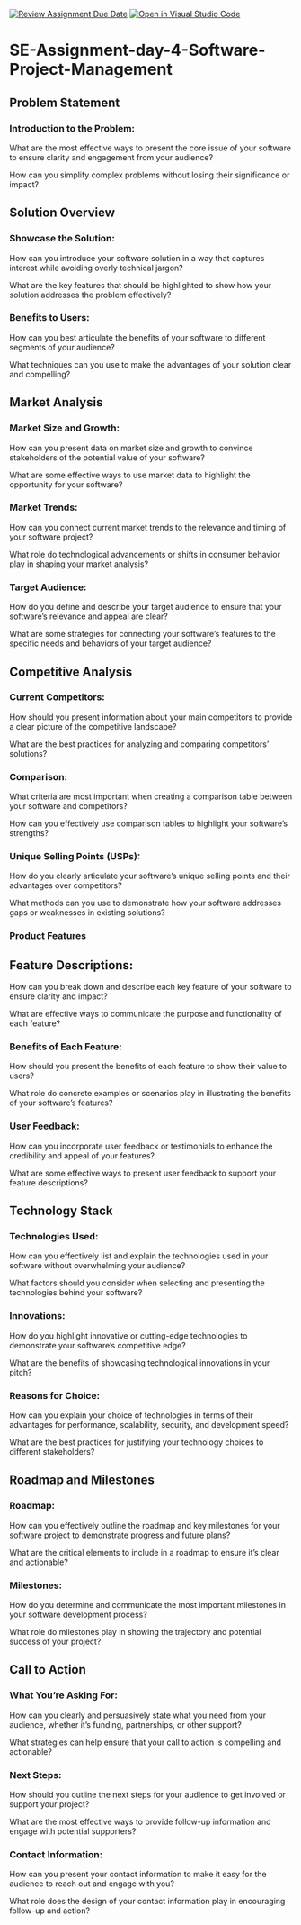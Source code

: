 [![Review Assignment Due Date](https://classroom.github.com/assets/deadline-readme-button-22041afd0340ce965d47ae6ef1cefeee28c7c493a6346c4f15d667ab976d596c.svg)](https://classroom.github.com/a/cqE2AaP5)
[![Open in Visual Studio Code](https://classroom.github.com/assets/open-in-vscode-2e0aaae1b6195c2367325f4f02e2d04e9abb55f0b24a779b69b11b9e10269abc.svg)](https://classroom.github.com/online_ide?assignment_repo_id=15529755&assignment_repo_type=AssignmentRepo)
# SE-Assignment-day-4-Software-Project-Management

## Problem Statement
### Introduction to the Problem:

What are the most effective ways to present the core issue of your software to ensure clarity and engagement from your audience?

How can you simplify complex problems without losing their significance or impact?

## Solution Overview
### Showcase the Solution:
How can you introduce your software solution in a way that captures interest while avoiding overly technical jargon?

What are the key features that should be highlighted to show how your solution addresses the problem effectively?

### Benefits to Users:
How can you best articulate the benefits of your software to different segments of your audience?

What techniques can you use to make the advantages of your solution clear and compelling?

## Market Analysis
### Market Size and Growth:
How can you present data on market size and growth to convince stakeholders of the potential value of your software?

What are some effective ways to use market data to highlight the opportunity for your software?

### Market Trends:
How can you connect current market trends to the relevance and timing of your software project?

What role do technological advancements or shifts in consumer behavior play in shaping your market analysis?

### Target Audience:
How do you define and describe your target audience to ensure that your software’s relevance and appeal are clear?

What are some strategies for connecting your software’s features to the specific needs and behaviors of your target audience?

## Competitive Analysis
### Current Competitors:
How should you present information about your main competitors to provide a clear picture of the competitive landscape?

What are the best practices for analyzing and comparing competitors’ solutions?

### Comparison:
What criteria are most important when creating a comparison table between your software and competitors?

How can you effectively use comparison tables to highlight your software’s strengths?

### Unique Selling Points (USPs):
How do you clearly articulate your software’s unique selling points and their advantages over competitors?

What methods can you use to demonstrate how your software addresses gaps or weaknesses in existing solutions?

### Product Features
## Feature Descriptions:
How can you break down and describe each key feature of your software to ensure clarity and impact?

What are effective ways to communicate the purpose and functionality of each feature?

### Benefits of Each Feature:

How should you present the benefits of each feature to show their value to users?

What role do concrete examples or scenarios play in illustrating the benefits of your software’s features?

### User Feedback:
How can you incorporate user feedback or testimonials to enhance the credibility and appeal of your features?

What are some effective ways to present user feedback to support your feature descriptions?

## Technology Stack
### Technologies Used:
How can you effectively list and explain the technologies used in your software without overwhelming your audience?

What factors should you consider when selecting and presenting the technologies behind your software?

### Innovations:
How do you highlight innovative or cutting-edge technologies to demonstrate your software’s competitive edge?

What are the benefits of showcasing technological innovations in your pitch?

### Reasons for Choice:
How can you explain your choice of technologies in terms of their advantages for performance, scalability, security, and development speed?

What are the best practices for justifying your technology choices to different stakeholders?

## Roadmap and Milestones
### Roadmap:
How can you effectively outline the roadmap and key milestones for your software project to demonstrate progress and future plans?

What are the critical elements to include in a roadmap to ensure it’s clear and actionable?

### Milestones:
How do you determine and communicate the most important milestones in your software development process?

What role do milestones play in showing the trajectory and potential success of your project?

## Call to Action
### What You’re Asking For:
How can you clearly and persuasively state what you need from your audience, whether it’s funding, partnerships, or other support?

What strategies can help ensure that your call to action is compelling and actionable?

### Next Steps:
How should you outline the next steps for your audience to get involved or support your project?

What are the most effective ways to provide follow-up information and engage with potential supporters?

### Contact Information:
How can you present your contact information to make it easy for the audience to reach out and engage with you?

What role does the design of your contact information play in encouraging follow-up and action?
